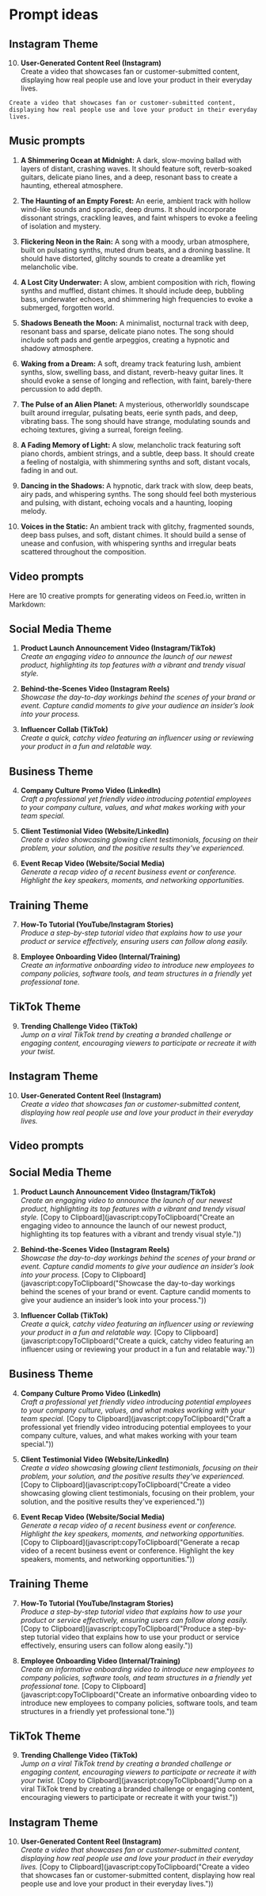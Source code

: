 # Prompt ideas


## Instagram Theme

10. **User-Generated Content Reel (Instagram)**  
 Create a video that showcases fan or customer-submitted content, displaying how real people use and love your product in their everyday lives.
 ```
 Create a video that showcases fan or customer-submitted content, displaying how real people use and love your product in their everyday lives.
 ```


## Music prompts

1. **A Shimmering Ocean at Midnight:** A dark, slow-moving ballad with layers of distant, crashing waves. It should feature soft, reverb-soaked guitars, delicate piano lines, and a deep, resonant bass to create a haunting, ethereal atmosphere.

2. **The Haunting of an Empty Forest:** An eerie, ambient track with hollow wind-like sounds and sporadic, deep drums. It should incorporate dissonant strings, crackling leaves, and faint whispers to evoke a feeling of isolation and mystery.

3. **Flickering Neon in the Rain:** A song with a moody, urban atmosphere, built on pulsating synths, muted drum beats, and a droning bassline. It should have distorted, glitchy sounds to create a dreamlike yet melancholic vibe.

4. **A Lost City Underwater:** A slow, ambient composition with rich, flowing synths and muffled, distant chimes. It should include deep, bubbling bass, underwater echoes, and shimmering high frequencies to evoke a submerged, forgotten world.

5. **Shadows Beneath the Moon:** A minimalist, nocturnal track with deep, resonant bass and sparse, delicate piano notes. The song should include soft pads and gentle arpeggios, creating a hypnotic and shadowy atmosphere.

6. **Waking from a Dream:** A soft, dreamy track featuring lush, ambient synths, slow, swelling bass, and distant, reverb-heavy guitar lines. It should evoke a sense of longing and reflection, with faint, barely-there percussion to add depth.

7. **The Pulse of an Alien Planet:** A mysterious, otherworldly soundscape built around irregular, pulsating beats, eerie synth pads, and deep, vibrating bass. The song should have strange, modulating sounds and echoing textures, giving a surreal, foreign feeling.

8. **A Fading Memory of Light:** A slow, melancholic track featuring soft piano chords, ambient strings, and a subtle, deep bass. It should create a feeling of nostalgia, with shimmering synths and soft, distant vocals, fading in and out.

9. **Dancing in the Shadows:** A hypnotic, dark track with slow, deep beats, airy pads, and whispering synths. The song should feel both mysterious and pulsing, with distant, echoing vocals and a haunting, looping melody.

10. **Voices in the Static:** An ambient track with glitchy, fragmented sounds, deep bass pulses, and soft, distant chimes. It should build a sense of unease and confusion, with whispering synths and irregular beats scattered throughout the composition.

## Video prompts

Here are 10 creative prompts for generating videos on Feed.io, written in Markdown:

## Social Media Theme

1. **Product Launch Announcement Video (Instagram/TikTok)**  
   *Create an engaging video to announce the launch of our newest product, highlighting its top features with a vibrant and trendy visual style.*

2. **Behind-the-Scenes Video (Instagram Reels)**  
   *Showcase the day-to-day workings behind the scenes of your brand or event. Capture candid moments to give your audience an insider’s look into your process.*

3. **Influencer Collab (TikTok)**  
   *Create a quick, catchy video featuring an influencer using or reviewing your product in a fun and relatable way.*

## Business Theme

4. **Company Culture Promo Video (LinkedIn)**  
   *Craft a professional yet friendly video introducing potential employees to your company culture, values, and what makes working with your team special.*

5. **Client Testimonial Video (Website/LinkedIn)**  
   *Create a video showcasing glowing client testimonials, focusing on their problem, your solution, and the positive results they've experienced.*

6. **Event Recap Video (Website/Social Media)**  
   *Generate a recap video of a recent business event or conference. Highlight the key speakers, moments, and networking opportunities.*

## Training Theme

7. **How-To Tutorial (YouTube/Instagram Stories)**  
   *Produce a step-by-step tutorial video that explains how to use your product or service effectively, ensuring users can follow along easily.*

8. **Employee Onboarding Video (Internal/Training)**  
   *Create an informative onboarding video to introduce new employees to company policies, software tools, and team structures in a friendly yet professional tone.*

## TikTok Theme

9. **Trending Challenge Video (TikTok)**  
   *Jump on a viral TikTok trend by creating a branded challenge or engaging content, encouraging viewers to participate or recreate it with your twist.*

## Instagram Theme

10. **User-Generated Content Reel (Instagram)**  
    *Create a video that showcases fan or customer-submitted content, displaying how real people use and love your product in their everyday lives.*

## Video prompts
## Social Media Theme

1. **Product Launch Announcement Video (Instagram/TikTok)**  
   *Create an engaging video to announce the launch of our newest product, highlighting its top features with a vibrant and trendy visual style.*
   [Copy to Clipboard](javascript:copyToClipboard("Create an engaging video to announce the launch of our newest product, highlighting its top features with a vibrant and trendy visual style."))

2. **Behind-the-Scenes Video (Instagram Reels)**  
   *Showcase the day-to-day workings behind the scenes of your brand or event. Capture candid moments to give your audience an insider’s look into your process.*
   [Copy to Clipboard](javascript:copyToClipboard("Showcase the day-to-day workings behind the scenes of your brand or event. Capture candid moments to give your audience an insider’s look into your process."))

3. **Influencer Collab (TikTok)**  
   *Create a quick, catchy video featuring an influencer using or reviewing your product in a fun and relatable way.*
   [Copy to Clipboard](javascript:copyToClipboard("Create a quick, catchy video featuring an influencer using or reviewing your product in a fun and relatable way."))

## Business Theme

4. **Company Culture Promo Video (LinkedIn)**  
   *Craft a professional yet friendly video introducing potential employees to your company culture, values, and what makes working with your team special.*
   [Copy to Clipboard](javascript:copyToClipboard("Craft a professional yet friendly video introducing potential employees to your company culture, values, and what makes working with your team special."))

5. **Client Testimonial Video (Website/LinkedIn)**  
   *Create a video showcasing glowing client testimonials, focusing on their problem, your solution, and the positive results they've experienced.*
   [Copy to Clipboard](javascript:copyToClipboard("Create a video showcasing glowing client testimonials, focusing on their problem, your solution, and the positive results they've experienced."))

6. **Event Recap Video (Website/Social Media)**  
   *Generate a recap video of a recent business event or conference. Highlight the key speakers, moments, and networking opportunities.*
   [Copy to Clipboard](javascript:copyToClipboard("Generate a recap video of a recent business event or conference. Highlight the key speakers, moments, and networking opportunities."))

## Training Theme

7. **How-To Tutorial (YouTube/Instagram Stories)**  
   *Produce a step-by-step tutorial video that explains how to use your product or service effectively, ensuring users can follow along easily.*
   [Copy to Clipboard](javascript:copyToClipboard("Produce a step-by-step tutorial video that explains how to use your product or service effectively, ensuring users can follow along easily."))

8. **Employee Onboarding Video (Internal/Training)**  
   *Create an informative onboarding video to introduce new employees to company policies, software tools, and team structures in a friendly yet professional tone.*
   [Copy to Clipboard](javascript:copyToClipboard("Create an informative onboarding video to introduce new employees to company policies, software tools, and team structures in a friendly yet professional tone."))

## TikTok Theme

9. **Trending Challenge Video (TikTok)**  
   *Jump on a viral TikTok trend by creating a branded challenge or engaging content, encouraging viewers to participate or recreate it with your twist.*
   [Copy to Clipboard](javascript:copyToClipboard("Jump on a viral TikTok trend by creating a branded challenge or engaging content, encouraging viewers to participate or recreate it with your twist."))

## Instagram Theme

10. **User-Generated Content Reel (Instagram)**  
    *Create a video that showcases fan or customer-submitted content, displaying how real people use and love your product in their everyday lives.*
    [Copy to Clipboard](javascript:copyToClipboard("Create a video that showcases fan or customer-submitted content, displaying how real people use and love your product in their everyday lives."))

